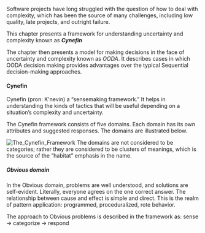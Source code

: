 Software projects have long struggled with the question of how to deal with complexity, which has been the source of many challenges, including low quality, late projects, and outright failure.

This chapter presents a framework for understanding uncertainty and complexity known as **_Cynefin_**

The chapter then presents a model for making decisions in the face of uncertainty and complexity known as _OODA_. It describes cases in which OODA decision making provides advantages over the typical Sequential decision-making approaches.

#### Cynefin 
Cynefin (pron: K'nevin) a “sensemaking framework.” It helps in understanding the kinds of tactics that will be useful depending on a situation’s complexity and uncertainty.

The Cynefin framework consists of five domains. Each domain has its own attributes and suggested responses. The domains are illustrated below.

![The_Cynefin_Framework](The_Cynefin_Framework.png)
The domains are not considered to be categories; rather they are considered to be clusters of meanings, which is the source of the “habitat” emphasis in the name.

##### Obvious domain
In the Obvious domain, problems are well understood, and solutions are self-evident. Literally, everyone agrees on the one correct answer. The relationship between cause and effect is simple and direct. This is the realm of pattern application: programmed, proceduralized, rote behavior.

The approach to Obvious problems is described in the framework as:
sense -> categorize -> respond


